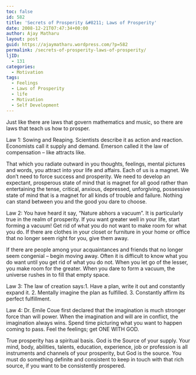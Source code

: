 ```yaml
---
toc: false
id: 582
title: 'Secrets of Prosperity &#8211; Laws of Prosperity'
date: 2008-12-21T07:47:34+00:00
author: Ajay Matharu
layout: post
guid: https://ajaymatharu.wordpress.com/?p=582
permalink: /secrets-of-prosperity-laws-of-prosperity/
ljID:
  - 131
categories:
  - Motivation
tags:
  - Feelings
  - Laws of Prosperity
  - life
  - Motivation
  - Self Development
---
```

Just like there are laws that govern mathematics and music, so there are laws that teach us how to prosper.

Law 1: Sowing and Reaping. Scientists describe it as action and reaction. Economists call it supply and demand. Emerson called it the law of compensation &#8211; like attracts like.

That which you radiate outward in you thoughts, feelings, mental pictures and words, you attract into your life and affairs. Each of us is a magnet. We don&#8217;t need to force success and prosperity. We need to develop an expectant, prosperous state of mind that is magnet for all good rather than entertaining the tense, critical, anxious, depressed, unforgiving, possessive state of mind that is a magnet for all kinds of trouble and failure. Nothing can stand between you and the good you dare to choose.

Law 2: You have heard it say, &#8220;Nature abhors a vacuum&#8221;. It is particularly true in the realm of prosperity. If you want greater well in your life, start forming a vacuum! Get rid of what you do not want to make room for what you do. If there are clothes in your closet or furniture in your home or office that no longer seem right for you, give them away.

If there are people among your acquaintances and friends that no longer seem congenial &#8211; begin moving away. Often it is difficult to know what you do want until you get rid of what you do not. When you let go of the lesser, you make room for the greater. When you dare to form a vacuum, the universe rushes in to fill that empty space.

Law 3: The law of creation says:1. Have a plan, write it out and constantly expand it. 2. Mentally imagine the plan as fulfilled. 3. Constantly affirm its perfect fulfillment.

Law 4: Dr. Emile Coue first declared that the imagination is much stronger force than will power. When the imagination and will are in conflict, the imagination always wins. Spend time picturing what you want to happen coming to pass. Feel the feelings; get ONE WITH GOD.

True prosperity has a spiritual basis. God is the Source of your supply. Your mind, body, abilities, talents, education, experience, job or profession is all instruments and channels of your prosperity, but God is the source. You must do something definite and consistent to keep in touch with that rich source, if you want to be consistently prospered.

